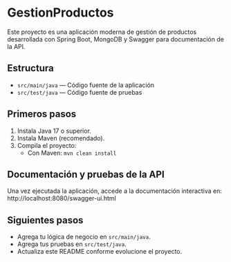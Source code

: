 # GestionProductos

Este proyecto es una aplicación moderna de gestión de productos desarrollada con Spring Boot, MongoDB y Swagger para documentación de la API.

## Estructura
- `src/main/java` — Código fuente de la aplicación
- `src/test/java` — Código fuente de pruebas

## Primeros pasos
1. Instala Java 17 o superior.
2. Instala Maven (recomendado).
3. Compila el proyecto:
   - Con Maven: `mvn clean install`

## Documentación y pruebas de la API
Una vez ejecutada la aplicación, accede a la documentación interactiva en:
http://localhost:8080/swagger-ui.html

## Siguientes pasos
- Agrega tu lógica de negocio en `src/main/java`.
- Agrega tus pruebas en `src/test/java`.
- Actualiza este README conforme evolucione el proyecto.
